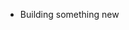 - Building something new

<!---
joshuavoydik/joshuavoydik is a ✨ special ✨ repository because its `README.md` (this file) appears on your GitHub profile.
You can click the Preview link to take a look at your changes.
--->
